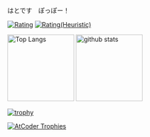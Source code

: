 はとです　ぽっぽー！ 


[![Rating](https://badgen.org/img/atcoder/Kyo_s_s/rating/algorithm?style=flat-square)](https://atcoder.jp/users/Kyo_s_s?contestType=algo)
[![Rating(Heuristic)](https://badgen.org/img/atcoder/Kyo_s_s/rating/heuristic?style=flat-square)](https://atcoder.jp/users/Kyo_s_s?contestType=heuristic)

<!--
**Kyo-s-s/Kyo-s-s** is a ✨ _special_ ✨ repository because its `README.md` (this file) appears on your GitHub profile.

Here are some ideas to get you started:

- 🔭 I’m currently working on ...
- 🌱 I’m currently learning ...
- 👯 I’m looking to collaborate on ...
- 🤔 I’m looking for help with ...
- 💬 Ask me about ...
- 📫 How to reach me: ...
- 😄 Pronouns: ...
- ⚡ Fun fact: ...
-->

<p align="left"> 
  <img alt="Top Langs" height="150px" src="https://github-readme-stats.vercel.app/api/top-langs/?username=Kyo-s-s&layout=compact&count_private=true&show_icons=true&theme=onedark" />
  <img alt="github stats" height="150px" src="https://github-readme-stats.vercel.app/api?username=Kyo-s-s&count_private=true&show_icons=true&show_icons=true&theme=onedark" />
</p>

[![trophy](https://github-profile-trophy.vercel.app/?username=Kyo-s-s&theme=onedark&column=7)](https://github.com/ryo-ma/github-profile-trophy)

[![AtCoder Trophies](https://atcoder-trophies.vercel.app/api/v1/atcoder?username=Kyo_s_s&theme=onedark&row=1&column=7)](https://github.com/KATO-Hiro/AtCoderTrophies)
